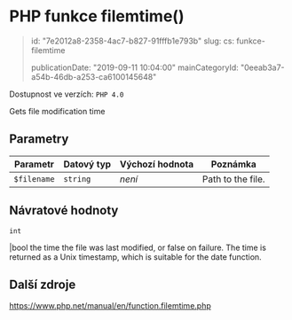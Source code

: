PHP funkce filemtime()
======================

> id: "7e2012a8-2358-4ac7-b827-91fffb1e793b"
> slug:
> 	cs: funkce-filemtime
>
> publicationDate: "2019-09-11 10:04:00"
> mainCategoryId: "0eeab3a7-a54b-46db-a253-ca6100145648"

Dostupnost ve verzích: `PHP 4.0`

Gets file modification time


Parametry
--------------

| Parametr | Datový typ | Výchozí hodnota | Poznámka |
|-----|-----|-----|-----|
| `$filename` | `string` | *není* | Path to the file. |


Návratové hodnoty
----------------

`int`

|bool the time the file was last modified, or false on failure.
The time is returned as a Unix timestamp, which is
suitable for the date function.

Další zdroje
------------

https://www.php.net/manual/en/function.filemtime.php
